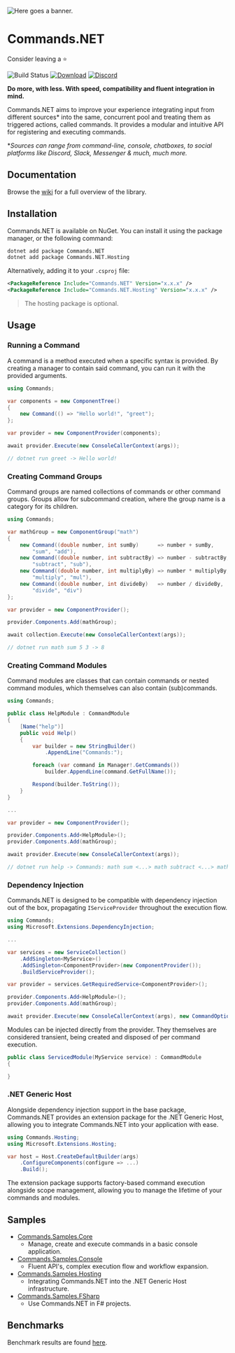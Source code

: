 ![Here goes a banner.](https://raw.githubusercontent.com/csmir/Commands.NET/refs/heads/master/img/cnetbanner_lighttrans_outline_bexp.png)

# Commands.NET

Consider leaving a ⭐

![Build Status](https://img.shields.io/github/actions/workflow/status/csmir/Commands.NET/dotnet-master.yml?branch=master&style=flat)
[![Download](https://img.shields.io/static/v1?style=flat&message=download%20on%20nuget&color=004880&logo=NuGet&logoColor=FFFFFF&label=)](https://nuget.org/packages/Commands.NET)
[![Discord](https://img.shields.io/discord/1092510256384450652?style=flat)](https://discord.gg/T7hCvShAx5)

**Do more, with less. With speed, compatibility and fluent integration in mind.**

Commands.NET aims to improve your experience integrating input from different sources* into the same, concurrent pool and treating them as triggered actions, called commands. 
It provides a modular and intuitive API for registering and executing commands.

**Sources can range from command-line, console, chatboxes, to social platforms like Discord, Slack, Messenger & much, much more.*

## Documentation

Browse the [wiki](https://github.com/csmir/Commands.NET/wiki) for a full overview of the library.

## Installation

Commands.NET is available on NuGet. You can install it using the package manager, or the following command:

```bash
dotnet add package Commands.NET
dotnet add package Commands.NET.Hosting
```

Alternatively, adding it to your `.csproj` file:

```xml
<PackageReference Include="Commands.NET" Version="x.x.x" />
<PackageReference Include="Commands.NET.Hosting" Version="x.x.x" />
```
> The hosting package is optional.

## Usage

### Running a Command

A command is a method executed when a specific syntax is provided. 
By creating a manager to contain said command, you can run it with the provided arguments.

```cs
using Commands;

var components = new ComponentTree() 
{
    new Command(() => "Hello world!", "greet");
};

var provider = new ComponentProvider(components);

await provider.Execute(new ConsoleCallerContext(args));

// dotnet run greet -> Hello world!
```

### Creating Command Groups

Command groups are named collections of commands or other command groups. 
Groups allow for subcommand creation, where the group name is a category for its children.

```cs
using Commands;

var mathGroup = new ComponentGroup("math")
{
    new Command((double number, int sumBy)      => number + sumBy, 
        "sum", "add"), 
    new Command((double number, int subtractBy) => number - subtractBy, 
        "subtract", "sub"), 
    new Command((double number, int multiplyBy) => number * multiplyBy, 
        "multiply", "mul"), 
    new Command((double number, int divideBy)   => number / divideBy, 
        "divide", "div")
};

var provider = new ComponentProvider();

provider.Components.Add(mathGroup);

await collection.Execute(new ConsoleCallerContext(args));

// dotnet run math sum 5 3 -> 8
```

### Creating Command Modules

Command modules are classes that can contain commands or nested command modules, which themselves can also contain (sub)commands.

```cs
using Commands;

public class HelpModule : CommandModule 
{
    [Name("help")]
    public void Help()
    {
        var builder = new StringBuilder()
            .AppendLine("Commands:");

        foreach (var command in Manager!.GetCommands())
            builder.AppendLine(command.GetFullName());

        Respond(builder.ToString());
    }
}

...

var provider = new ComponentProvider();

provider.Components.Add<HelpModule>();
provider.Components.Add(mathGroup);

await provider.Execute(new ConsoleCallerContext(args));

// dotnet run help -> Commands: math sum <...> math subtract <...> math ...
```

### Dependency Injection

Commands.NET is designed to be compatible with dependency injection out of the box, propagating `IServiceProvider` throughout the execution flow.

```cs
using Commands;
using Microsoft.Extensions.DependencyInjection;

...

var services = new ServiceCollection()
    .AddSingleton<MyService>()
    .AddSingleton<ComponentProvider>(new ComponentProvider());
    .BuildServiceProvider();

var provider = services.GetRequiredService<ComponentProvider>();

provider.Components.Add<HelpModule>();
provider.Components.Add(mathGroup);

await provider.Execute(new ConsoleCallerContext(args), new CommandOptions() { Services = services });
```

Modules can be injected directly from the provider. They themselves are considered transient, being created and disposed of per command execution.

```cs
public class ServicedModule(MyService service) : CommandModule 
{

}
```

### .NET Generic Host

Alongside dependency injection support in the base package, Commands.NET provides an extension package for the .NET Generic Host, allowing you to integrate Commands.NET into your application with ease.

```cs
using Commands.Hosting;
using Microsoft.Extensions.Hosting;

var host = Host.CreateDefaultBuilder(args)
    .ConfigureComponents(configure => ...)
    .Build();
```

The extension package supports factory-based command execution alongside scope management, allowing you to manage the lifetime of your commands and modules.

## Samples

- [Commands.Samples.Core](https://github.com/csmir/Commands.NET/tree/master/src/Commands.Samples/Commands.Samples.Core)
  - Manage, create and execute commands in a basic console application.
- [Commands.Samples.Console](https://github.com/csmir/Commands.NET/tree/master/src/Commands.Samples/Commands.Samples.Console)
  - Fluent API's, complex execution flow and workflow expansion.
- [Commands.Samples.Hosting](https://github.com/csmir/Commands.NET/tree/master/src/Commands.Samples/Commands.Samples.Hosting)
  - Integrating Commands.NET into the .NET Generic Host infrastructure.
- [Commands.Samples.FSharp](https://github.com/csmir/Commands.NET/tree/master/src/Commands.Samples/Commands.Samples.FSharp)
  - Use Commands.NET in F# projects.

## Benchmarks

Benchmark results are found [here](https://github.com/csmir/Commands.NET/tree/master/src/Commands.Tests/Commands.Tests.Benchmarks/README.md).
